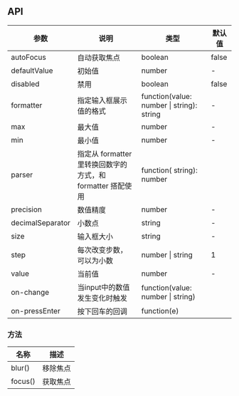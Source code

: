 ## API

| 参数             | 说明                                                       | 类型                           | 默认值          |
| ---              | ---                                                        | ---                            | ---             |
| autoFocus        | 自动获取焦点                                               | boolean                        | false           |
| defaultValue     | 初始值                                                     | number                         | -               |
| disabled         | 禁用                                                       | boolean                        | false           |
| formatter        | 指定输入框展示值的格式                                     | function(value: number \| string): string | - |
| max              | 最大值                                                     | number                         | -               |
| min              | 最小值                                                     | number                         | -               |
| parser           | 指定从 formatter 里转换回数字的方式，和 formatter 搭配使用 | function( string): number      |
| precision        | 数值精度                                                   | number                         | -               |
| decimalSeparator | 小数点                                                     | string                         | -               |
| size             | 输入框大小                                                 | string                         | -               |
| step             | 每次改变步数，可以为小数                                   | number \| string          | 1 |
| value            | 当前值                                                     | number                         | -               |
| on-change        | 当input中的数值发生变化时触发                              | function(value: number \| string)         |   |
| on-pressEnter    | 按下回车的回调                                           | function(e)         |   |

### 方法
| 名称 | 描述 |
| --- | --- |
| blur() | 移除焦点 |
| focus() | 获取焦点 |
